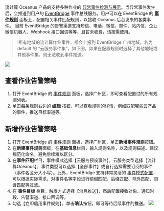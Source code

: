 ﻿流计算 Oceanus 产品的支持多种作业的 [异常事件检测与展示](https://cloud.tencent.com/document/product/849/64469)。当异常事件发生后，会推送到用户的 [EventBridge](https://cloud.tencent.com/document/product/1359/54353) 事件总线服务。用户可以在 EventBridge 的 **[事件规则](https://console.cloud.tencent.com/eb/rule?regionId=1)** 面板上，配置相关事件匹配规则，以接收 Oceanus 后台发来的各类事件。
目前 EventBridge 的告警渠道支持短信、电话、微信、邮件、站内信、企业微信机器人、Webhook 接口回调等等，且暂未收费，请按需使用。

>!所有地域的流计算作业事件，都会上报到 EventBridge 广州地域，名为 default 的 “云服务事件集”，如下图。如果在配置规则时选择了其他地域或其他事件集，则无法收到事件推送。

![](https://qcloudimg.tencent-cloud.cn/raw/3b227ef61ae0256aa90018b483ea9c85.png)

## 查看作业告警策略
1. 打开 EventBridge 的 [事件规则](https://console.cloud.tencent.com/eb/rule?regionId=1) 面板，选择广州区，即可查看配置过的所有规则列表。
2. 单击每条规则右边的 **编辑** 按钮，可以查看规则的详情，例如匹配哪些云产品的事件，推送目标渠道等。

## 新增作业告警策略
1. 打开 EventBridge 的 [事件规则](https://console.cloud.tencent.com/eb/rule?regionId=1) 面板，选择广州区，单击**新增事件规则**按钮。
2. 在**新建事件规则**面板，在**基础信息**栏目，输入规则名称，以及规则描述。建议规范化命名，避免后续难以区分。
3. 在**事件匹配**栏目，事件模式选择【云服务预设事件】，云服务类型选择【流计算Oceanus】，事件类型可以选择【全部事件】或自行选择需要订阅的事件（事件名区分大小写）。此外，EventBridge 支持非常灵活的 [事件模式配置](https://cloud.tencent.com/document/product/1359/56084)，可以根据实际需求，对事件名等字段进行前缀匹配、后缀匹配、除外匹配、包含匹配等过滤。
4. 在 **事件目标** 栏目，触发方式选择【消息推送】，然后配置接收对象、通知时段、告警渠道、接口回调等。
5. 勾选【立即启用事件规则】，单击**确认**按钮，即可等待后续事件的推送。
![](https://qcloudimg.tencent-cloud.cn/raw/36325853ec2cc02f2e06a07e31fc5f5d.png)

